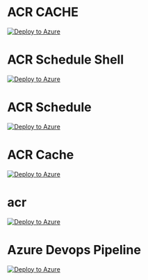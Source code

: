 # ACR CACHE
[![Deploy to Azure](https://aka.ms/deploytoazurebutton)](https://portal.azure.com/#create/Microsoft.Template/uri/https%3A%2F%2Fraw.githubusercontent.com%2FMateuszSionkowski%2Facr%2Fmain%2Fmain.json)

# ACR Schedule Shell
[![Deploy to Azure](https://aka.ms/deploytoazurebutton)](https://portal.azure.com/#create/Microsoft.Template/uri/https%3A%2F%2Fraw.githubusercontent.com%2FMateuszSionkowski%2Facr%2Fmain%2Facrscheduleshell.json)


# ACR Schedule
[![Deploy to Azure](https://aka.ms/deploytoazurebutton)](https://portal.azure.com/#create/Microsoft.Template/uri/https%3A%2F%2Fraw.githubusercontent.com%2FMateuszSionkowski%2Facr%2Fmain%2Facrschedule.json)

# ACR Cache
[![Deploy to Azure](https://aka.ms/deploytoazurebutton)](https://portal.azure.com/#create/Microsoft.Template/uri/https://raw.githubusercontent.com/MateuszSionkowski/acr/main/main.json)


# acr
[![Deploy to Azure](https://aka.ms/deploytoazurebutton)](https://portal.azure.com/#create/Microsoft.Template/uri/https%3A%2F%2Fraw.githubusercontent.com%2FMateuszSionkowski%2Facr%2Fmain%2Fmirror-acr-arm-template.json)


# Azure Devops Pipeline
[![Deploy to Azure](https://aka.ms/deploytoazurebutton)](https://portal.azure.com/?feature.customportal=false#create/Microsoft.Template/uri/https%3A%2F%2Fraw.githubusercontent.com%2FMateuszSionkowski%2Facr%2Fmain%2Fazure-devops-deploy.json)
